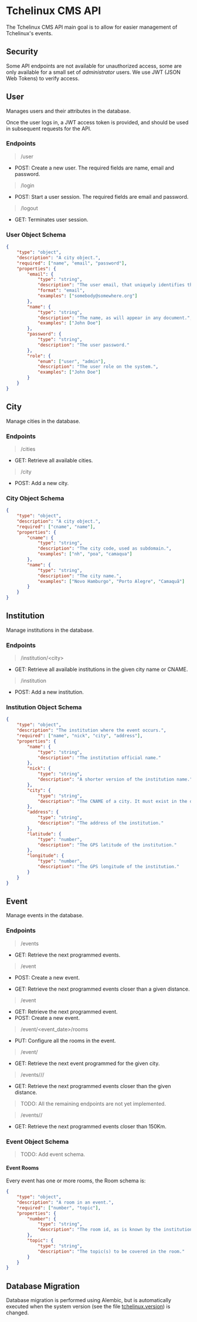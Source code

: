 # Tchelinux CMS API

The Tchelinux CMS API main goal is to allow for easier management of
Tchelinux's events.

## Security

Some API endpoints are not available for unauthorized access, some are only
available for a small set of _administrator_ users. We use JWT (JSON Web Tokens)
to verify access.

## User

Manages users and their attributes in the database.

Once the user logs in, a JWT access token is provided, and should be used in
subsequent requests for the API.

### Endpoints

> /user

* POST: Create a new user. The required fields are name, email and password.

> /login

* POST: Start a user session. The required fields are email and password.

> /logout

* GET: Terminates user session.

### User Object Schema
```json
{
    "type": "object",
    "description": "A city object.",
    "required": ["name", "email", "password"],
    "properties": {
        "email": {
            "type": "string",
            "description": "The user email, that uniquely identifies the user.",
            "format": "email",
            "examples": ["somebody@somewhere.org"]
        },
        "name": {
            "type": "string",
            "description": "The name, as will appear in any document.",
            "examples": ["John Doe"]
        },
        "password": {
            "type": "string",
            "description": "The user password."
        },
        "role": {
            "enum": ["user", "admin"],
            "description": "The user role on the system.",
            "examples": ["John Doe"]
        }
    }
}
```

## City

Manage cities in the database.

### Endpoints

> /cities

* GET: Retrieve all available cities.

> /city

* POST: Add a new city.

### City Object Schema
```json
{
    "type": "object",
    "description": "A city object.",
    "required": ["cname", "name"],
    "properties": {
        "cname": {
            "type": "string",
            "description": "The city code, used as subdomain.",
            "examples": ["nh", "poa", "camaqua"]
        },
        "name": {
            "type": "string",
            "description": "The city name.",
            "examples": ["Novo Hamburgo", "Porto Alegre", "Camaquã"]
        }
    }
}
```

## Institution

Manage institutions in the database.

### Endpoints

> /institution/\<city\>

* GET: Retrieve all available institutions in the given city name or CNAME.


> /institution

* POST: Add a new institution.

### Institution Object Schema

```json
{
    "type": "object",
    "description": "The institution where the event occurs.",
    "required": ["name", "nick", "city", "address"],
    "properties": {
        "name": {
            "type": "string",
            "description": "The institution official name."
        },
        "nick": {
            "type": "string",
            "description": "A shorter version of the institution name."
        },
        "city": {
            "type": "string",
            "description": "The CNAME of a city. It must exist in the database."
        },
        "address": {
            "type": "string",
            "description": "The address of the institution."
        },
        "latitude": {
            "type": "number",
            "description": "The GPS latitude of the institution."
        },
        "longitude": {
            "type": "number",
            "description": "The GPS longitude of the institution."
        }
    }
}
```

## Event

Manage events in the database.

### Endpoints

> /events

* GET: Retrieve the next programmed events.

> /event
* POST: Create a new event.

* GET: Retrieve the next programmed events closer than a given distance.

> /event

* GET: Retrieve the next programmed event.
* POST: Create a new event.

> /event/<event_date>/rooms

* PUT: Configure all the rooms in the event.

> /event/<city>

* GET: Retrieve the next event programmed for the given city.

> /events/<latitude>/<longitude>/<distance>

* GET: Retrieve the next programmed events closer than the given distance.

> TODO: All the remaining endpoints are not yet implemented.

> /events/<latitude>/<longitude>

* GET: Retrieve the next programmed events closer than 150Km.

### Event Object Schema

> TODO: Add event schema.

#### Event Rooms

Every event has one or more rooms, the Room schema is:

```json
{
    "type": "object",
    "description": "A room in an event.",
    "required": ["number", "topic"],
    "properties": {
        "number": {
            "type": "string",
            "description": "The room id, as is known by the institution."
        },
        "topic": {
            "type": "string",
            "description": "The topic(s) to be covered in the room."
        }
    }
}
```


## Database Migration

Database migration is performed using Alembic, but is automatically executed
when the system version (see the file [tchelinux.version](tchelinux/version.py))
is changed.
